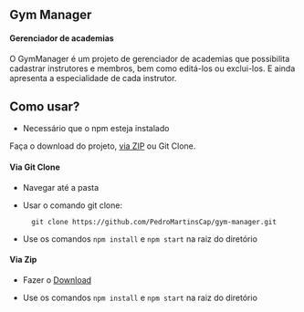 ## Gym Manager
#### Gerenciador de academias

O GymManager é um projeto de gerenciador de academias que possibilita cadastrar instrutores e membros, bem como editá-los ou exclui-los. E ainda apresenta a especialidade de cada instrutor.

## Como usar?

* Necessário que o npm esteja instalado

Faça o download do projeto, [via ZIP](https://github.com/PedroMartinsCap/gym-manager/archive/master.zip) ou Git Clone.

#### Via Git Clone

* Navegar até a pasta

* Usar o comando git clone:

  ```
    git clone https://github.com/PedroMartinsCap/gym-manager.git
  ```
* Use os comandos ```npm install``` e ```npm start``` na raiz do diretório

#### Via Zip

* Fazer o [Download](https://github.com/PedroMartinsCap/gym-manager/archive/master.zip)
  
* Use os comandos ```npm install``` e ```npm start``` na raiz do diretório